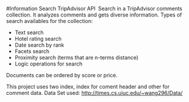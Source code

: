 #Information Search TripAdvisor API  
Search in a TripAdvisor comments collection. It analyzes comments and gets diverse information.
Types of search availables for the collection:

- Text search 
- Hotel rating search
- Date search by rank
- Facets search
- Proximity search (terms that are n-terms distance)
- Logic operations for search

Documents can be ordered by score or price.

This project uses two index, index for coment header and other for comment data.
Data Set used: http://times.cs.uiuc.edu/~wang296/Data/
